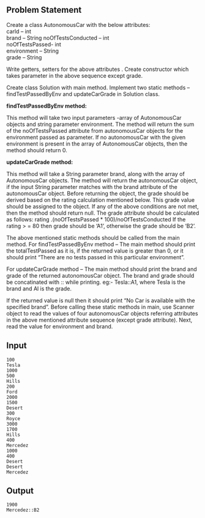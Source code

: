 ## Problem Statement

Create a class AutonomousCar with the below attributes:\
carld – int\
brand – String noOfTestsConducted – int\
noOfTestsPassed- int\
environment – String\
grade – String

Write getters, setters for the above attributes . Create constructor which takes parameter in the above sequence except grade.

Create class Solution with main method. Implement two static methods – findTestPassedByEnv and updateCarGrade in Solution class.

**findTestPassedByEnv method:**

This method will take two input parameters -array of AutonomousCar objects and string parameter environment. The method will return the sum of the noOfTestsPassed attribute from autonomousCar objects for the environment passed as parameter.
If no autonomousCar with the given environment is present in the array of AutonomousCar objects, then the method should return 0.

**updateCarGrade method:**

This method will take a String parameter brand, along with the array of AutonomousCar objects. The method will return the autonomousCar object, if the input String parameter matches with the brand attribute of the autonomousCar object. Before returning the object, the grade should be derived based on the rating calculation mentioned below. This grade value should be assigned to the object. If any of the above conditions are not met, then the method should return null.
The grade attribute should be calculated as follows: rating .(noOfTestsPassed \* 100)/noOfTestsConducted If the rating > = 80 then grade should be ‘A1’, otherwise the grade should be ‘B2’.

The above mentioned static methods should be called from the main method. For findTestPassedByEnv method – The main method should print the totalTestPassed as it is, if the returned value is greater than 0, or it should print “There are no tests passed in this particular environment”.

For updateCarGrade method – The main method should print the brand and grade of the returned autonomousCar object. The brand and grade should be concatinated with :: while printing. eg:- Tesla::A1, where Tesla is the brand and Al is the grade.

If the returned value is null then it should print “No Car is available with the specified brand”.
Before calling these static methods in main, use Scanner object to read the values of four autonomousCar objects referring attributes in the above mentioned attribute sequence (except grade attribute). Next, read the value for environment and brand.

## Input

    100
    Tesla
    1000
    500
    Hills
    200
    Ford
    2000
    1500
    Desert
    300
    Royce
    3000
    1700
    Hills
    400
    Mercedez
    1000
    400
    Desert
    Desert
    Mercedez

## Output

    1900
    Mercedez::B2
